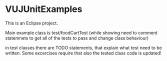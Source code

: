 # VUJUnitExamples
This is an Eclipse project. 

Main example class is test/foodCartTest
(while showing need to comment statemnets to get all of the tests to pass and change class behaviour)

in test classes there are TODO statements, that explain what test need to be written.
Some excercises require that also the tested class code is updated!
